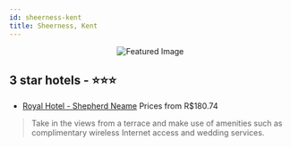 ```yaml
---
id: sheerness-kent
title: Sheerness, Kent
---
```


<center><img src="https://i.travelapi.com/hotels/5000000/4060000/4050100/4050087/4a9e629a_b.jpg" alt="Featured Image" /></center>


##  3 star hotels - ⭐️⭐️⭐️

-    [Royal Hotel - Shepherd Neame](https://us.hurb.com/hotels/sheerness/royal-hotel-shepherd-neame-JNP-JP111700?cmp=18055) Prices from R$180.74
   > Take in the views from a terrace and make use of amenities such as complimentary wireless Internet access and wedding services.
